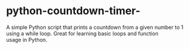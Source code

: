 # python-countdown-timer-
A simple Python script that prints a countdown from a given number to 1 using a while loop. Great for learning basic loops and function usage in Python.
